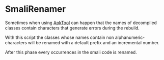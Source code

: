 # SmaliRenamer

Sometimes when using [ApkTool](http://ibotpeaches.github.io/Apktool/) can happen that the names of decompiled classes contain characters that generate errors during the rebuild.

With this script the classes whose names contain non alphanumeric-characters
will be renamed with a default prefix and an incremental number.

After this phase every occurrences in the smali code is renamed.

